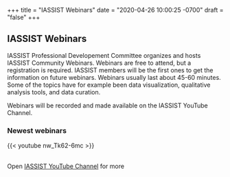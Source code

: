 +++
title = "IASSIST Webinars"
date = "2020-04-26 10:00:25 -0700"
draft = "false"
+++
## IASSIST Webinars

IASSIST Professional Developement Committee organizes and hosts IASSIST Community Webinars. Webinars are free to attend, but a registration is required. IASSIST members will be the first ones to get the information on future webinars. Webinars usually last about 45-60 minutes. Some of the topics have for example been data visualization, qualitative analysis tools, and data curation. 

Webinars will be recorded and made available on the IASSIST YouTube Channel.

### Newest webinars

{{< youtube nw_Tk62-6mc >}}

<br />Open [IASSIST YouTube Channel](https://www.youtube.com/channel/UC315efmsReDcFbWHpWBmb9g) for more<br /><br />